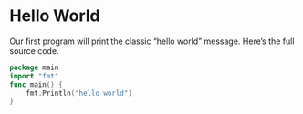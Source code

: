# Hello World

Our first program will print the classic “hello world” message. Here’s the full source code.

```go
package main
import "fmt"
func main() {
    fmt.Println("hello world")
}
```
